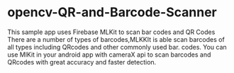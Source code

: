 # opencv-QR-and-Barcode-Scanner

This sample app uses Firebase MLKit to scan 
bar codes and QR Codes There are a number 
of types of barcodes,MLKKIt is able scan 
barcodes of all types including QRcodes 
and other commonly used bar. codes. 
You can use MlKit in your android app with 
cameraX api to scan barcodes and QRcodes 
with great accuracy and faster detection.
